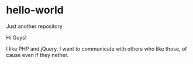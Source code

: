# hello-world
Just another repository

Hi Guys!

I like PHP and jQuery.
I want to communicate with others who like those, of cause even if they nether.
